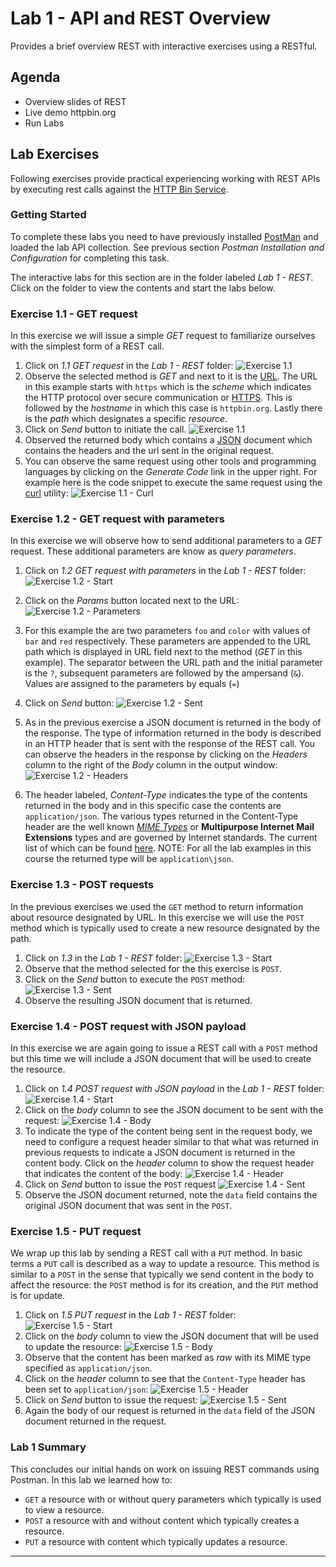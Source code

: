 Lab 1 - API and REST Overview
=============================

Provides a brief overview REST with interactive exercises using a RESTful.

Agenda
------
- Overview slides of REST
- Live demo httpbin.org
- Run Labs



Lab Exercises
-------------

Following exercises provide practical experiencing working with REST APIs
by executing rest calls against the [HTTP Bin Service](https://httpbin.org/).

### Getting Started

To complete these labs you need to have previously installed [PostMan]() and
loaded the lab API collection. See previous section _Postman Installation and Configuration_
for completing this task.

The interactive labs for this section are in the folder 
labeled _Lab 1 - REST_. Click on the folder to view the contents
and start the labs below.

### Exercise 1.1 - GET request

In this exercise we will issue a simple _GET_ request to familiarize ourselves with
the simplest form of a REST call.

1. Click on _1.1 GET request_ in the _Lab 1 - REST_ folder:
    ![Exercise 1.1](images/lab1/ex-1.1-start.png)
2. Observe the selected method is _GET_ and next to it is the
[URL](https://en.wikipedia.org/wiki/Uniform_Resource_Locator). The URL in this example starts with `https`
which is the _scheme_ which indicates the HTTP protocol over secure communication or
[HTTPS](https://en.wikipedia.org/wiki/HTTPS). This is followed by the _hostname_ in which this case is `httpbin.org`.
Lastly there is the _path_ which designates a specific _resource_.
3. Click on _Send_ button to initiate the call.
    ![Exercise 1.1](images/lab1/ex-1.1-sent.png)
4. Observed the returned body which contains a [JSON](https://en.wikipedia.org/wiki/JSON) document
which contains the headers and the url sent in the original request.
5. You can observe the same request using other tools and programming languages by clicking on the
_Generate Code_ link in the upper right. For example here is the code snippet to execute the same
request using the [curl](https://en.wikipedia.org/wiki/CURL) utility:
    ![Exercise 1.1 - Curl](images/lab1/ex-1.1-curl.png)


### Exercise 1.2 - GET request with parameters

In this exercise we will observe how to send additional parameters to a _GET_ request. These additional
parameters are know as _query parameters_.

1. Click on _1.2 GET request with parameters_ in the _Lab 1 - REST_ folder:
    ![Exercise 1.2 - Start](images/lab1/ex-1.2-start.png)
2. Click on the _Params_ button located next to the URL:
    ![Exercise 1.2 - Parameters](images/lab1/ex-1.2-parameters.png)
    
3. For this example the are two parameters `foo` and `color` with values of `bar` and `red` respectively.
These parameters are appended to the URL path which is displayed in URL field next to the method (_GET_ in this
example). The separator between the URL path and the initial parameter is the `?`, subsequent parameters are followed
by the ampersand (`&`). Values are assigned to the parameters by equals (`=`)
4. Click on _Send_ button:
    ![Exercise 1.2 - Sent](images/lab1/ex-1.2-sent.png)
5. As in the previous exercise a JSON document is returned in the body of the response. The type of information
returned in the body is described in an HTTP header that is sent with the response of the REST call. You can observe
the headers in the response by clicking on the _Headers_ column to the right of the _Body_ column in the output
window:
    ![Exercise 1.2 - Headers](images/lab1/ex-1.2-headers.png)
6. The header labeled, _Content-Type_ indicates the type of the contents returned in the body and in this specific
case the contents are `application/json`. The various types returned in the Content-Type header are the well known
[_MIME Types_](https://en.wikipedia.org/wiki/MIME) or **Multipurpose Internet Mail Extensions** types and are
governed by Internet standards. The current list of which can be found
[here](http://www.iana.org/assignments/media-types/media-types.xhtml). NOTE: For all the lab examples in
this course the returned type will be `application\json`.

### Exercise 1.3 - POST requests

In the previous exercises we used the `GET` method to return information about resource designated by URL. In
this exercise we will use the `POST` method which is typically used to create a new resource designated by the path.

1. Click on _1.3_ in the _Lab 1 - REST_ folder:
    ![Exercise 1.3 - Start](images/lab1/ex-1.3-start.png)
2. Observe that the method selected for the this exercise is `POST`.
3. Click on the _Send_ button to execute the `POST` method:
    ![Exercise 1.3 - Sent](images/lab1/ex-1.3-sent.png)
4. Observe the resulting JSON document that is returned.

### Exercise 1.4 - POST request with JSON payload

In this exercise we are again going to issue a REST call with a `POST` method but
this time we will include a JSON document that will be used to create the resource.


1. Click on _1.4 POST request with JSON payload_ in the _Lab 1 - REST_ folder:
    ![Exercise 1.4 - Start](images/lab1/ex-1.4-start.png)
2. Click on the _body_ column to see the JSON document to be sent with the request:
    ![Exercise 1.4 - Body](images/lab1/ex-1.4-body.png)
3. To indicate the type of the content being sent in the request body, we need to configure a
request header similar to that what was returned in previous requests to indicate a JSON document is returned in
the content body. Click on the _header_ column to show the request header that indicates the content of the body:
    ![Exercise 1.4 - Header](images/lab1/ex-1.4-header.png)
4. Click on _Send_ button to issue the `POST` request
    ![Exercise 1.4 - Sent](images/lab1/ex-1.4-sent.png)
5. Observe the JSON document returned, note the `data` field contains the original JSON document that was sent
in the `POST`.

### Exercise 1.5 - PUT request

We wrap up this lab by sending a REST call with a `PUT` method. In basic terms a `PUT` call
is described as a way to update a resource. This method is similar to a `POST` in the sense
that typically we send content in the body to affect the resource: the `POST` method is for its creation, and the `PUT`
method is for update.

1. Click on _1.5 PUT request_ in the _Lab 1 - REST_ folder:
    ![Exercise 1.5 - Start](images/lab1/ex-1.5-start.png)
2. Click on the _body_ column to view the JSON document that will be used to update the resource:
    ![Exercise 1.5 - Body](images/lab1/ex-1.5-body.png)
3. Observe that the content has been marked as _raw_ with its MIME type specified as `application/json`.
4. Click on the _header_ column to see that the `Content-Type` header has been set to `application/json`:
    ![Exercise 1.5 - Header](images/lab1/ex-1.5-header.png)
5. Click on _Send_ button to issue the request:
    ![Exercise 1.5 - Sent](images/lab1/ex-1.5-sent.png)
6. Again the body of our request is returned in the `data` field of the JSON document returned in the request.


### Lab 1 Summary

This concludes our initial hands on work on issuing REST commands using Postman. In this lab we learned how to:

- `GET` a resource with or without query parameters which typically is used to view a resource.
- `POST` a resource with and without content which typically creates a resource.
- `PUT` a resource with content which typically updates a resource.

****
